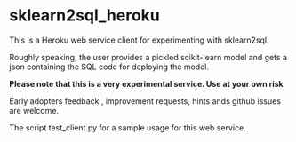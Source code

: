 # sklearn2sql_heroku
This is a Heroku web service client for experimenting with sklearn2sql.

Roughly speaking, the user provides a pickled scikit-learn model and gets a json containing the SQL code for deploying the model.

**Please note that this is a very experimental service. Use at your own risk** 

Early adopters feedback , improvement requests, hints ands github issues are welcome.

The script test_client.py for a sample usage for this web service.

